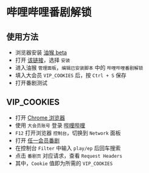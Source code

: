# 哔哩哔哩番剧解锁

## 使用方法

- 浏览器安装 [油猴 beta](https://www.tampermonkey.net)
- 打开 [该链接](https://github.com/vcheckzen/UnblockBilibili/raw/master/unblock.bilibili.user.js)，选择 `安装`
- 进入油猴 `管理面板`，`编辑已安装脚本` 中的 `哔哩哔哩番剧解锁`
- 填入大会员 `VIP_COOKIES` 后，按 `Ctrl + S` 保存
- 打开番剧测试

## VIP_COOKIES

- 打开 [Chrome 浏览器](https://www.google.cn/chrome)
- 使用 `大会员账号` 登录 [哔哩哔哩](https://passport.bilibili.com/login)
- `F12` 打开浏览器 `控制台`，切换到 `Network` 面板
- 打开 [任一会员番剧](https://www.bilibili.com/bangumi/play/ep267685/)
- 在控制台 `Filter` 中输入 `play/ep` 后回车搜索
- 点击 `番剧页` 对应请求，查看 `Request Headers`
- 其中，`Cookie` 值即为所需的 `VIP_COOKIES`

